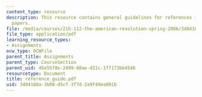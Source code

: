 ```yaml
---
content_type: resource
description: This resource contains general guidelines for references in history research
  papers.
file: /media/courses/21h-112-the-american-revolution-spring-2006/3d04188a3b08d5cf3f7d2a9f49ea091b_reference_guide.pdf
file_type: application/pdf
learning_resource_types:
- Assignments
ocw_type: OCWFile
parent_title: Assignments
parent_type: CourseSection
parent_uid: 45e55f8e-2499-80ae-d31c-1f7173bb4546
resourcetype: Document
title: reference_guide.pdf
uid: 3d04188a-3b08-d5cf-3f7d-2a9f49ea091b
---
```

